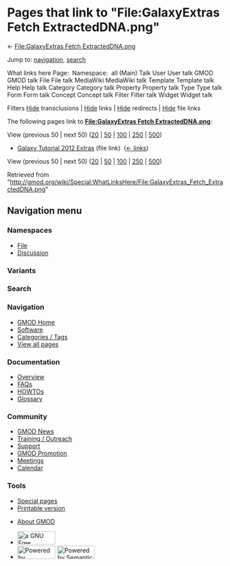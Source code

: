 <div id="mw-page-base" class="noprint">

</div>

<div id="mw-head-base" class="noprint">

</div>

<div id="content" class="mw-body" role="main">

<span id="top"></span>

<div id="mw-js-message" style="display:none;">

</div>



# <span dir="auto">Pages that link to "File:GalaxyExtras Fetch ExtractedDNA.png"</span>

<div id="bodyContent">

<div id="contentSub">

← [File:GalaxyExtras Fetch
ExtractedDNA.png](/wiki/File:GalaxyExtras_Fetch_ExtractedDNA.png "File:GalaxyExtras Fetch ExtractedDNA.png")

</div>

<div id="jump-to-nav" class="mw-jump">

Jump to: [navigation](#mw-navigation), [search](#p-search)

</div>

<div id="mw-content-text">

What links here Page:  Namespace:  all (Main) Talk User User talk GMOD
GMOD talk File File talk MediaWiki MediaWiki talk Template Template talk
Help Help talk Category Category talk Property Property talk Type Type
talk Form Form talk Concept Concept talk Filter Filter talk Widget
Widget talk

Filters
[Hide](/mediawiki/index.php?title=Special:WhatLinksHere/File:GalaxyExtras_Fetch_ExtractedDNA.png&hidetrans=1 "Special:WhatLinksHere/File:GalaxyExtras Fetch ExtractedDNA.png")
transclusions \|
[Hide](/mediawiki/index.php?title=Special:WhatLinksHere/File:GalaxyExtras_Fetch_ExtractedDNA.png&hidelinks=1 "Special:WhatLinksHere/File:GalaxyExtras Fetch ExtractedDNA.png")
links \|
[Hide](/mediawiki/index.php?title=Special:WhatLinksHere/File:GalaxyExtras_Fetch_ExtractedDNA.png&hideredirs=1 "Special:WhatLinksHere/File:GalaxyExtras Fetch ExtractedDNA.png")
redirects \|
[Hide](/mediawiki/index.php?title=Special:WhatLinksHere/File:GalaxyExtras_Fetch_ExtractedDNA.png&hideimages=1 "Special:WhatLinksHere/File:GalaxyExtras Fetch ExtractedDNA.png")
file links

The following pages link to **[File:GalaxyExtras Fetch
ExtractedDNA.png](/wiki/File:GalaxyExtras_Fetch_ExtractedDNA.png "File:GalaxyExtras Fetch ExtractedDNA.png")**:

View (previous 50 \| next 50)
([20](/mediawiki/index.php?title=Special:WhatLinksHere/File:GalaxyExtras_Fetch_ExtractedDNA.png&limit=20 "Special:WhatLinksHere/File:GalaxyExtras Fetch ExtractedDNA.png")
\|
[50](/mediawiki/index.php?title=Special:WhatLinksHere/File:GalaxyExtras_Fetch_ExtractedDNA.png&limit=50 "Special:WhatLinksHere/File:GalaxyExtras Fetch ExtractedDNA.png")
\|
[100](/mediawiki/index.php?title=Special:WhatLinksHere/File:GalaxyExtras_Fetch_ExtractedDNA.png&limit=100 "Special:WhatLinksHere/File:GalaxyExtras Fetch ExtractedDNA.png")
\|
[250](/mediawiki/index.php?title=Special:WhatLinksHere/File:GalaxyExtras_Fetch_ExtractedDNA.png&limit=250 "Special:WhatLinksHere/File:GalaxyExtras Fetch ExtractedDNA.png")
\|
[500](/mediawiki/index.php?title=Special:WhatLinksHere/File:GalaxyExtras_Fetch_ExtractedDNA.png&limit=500 "Special:WhatLinksHere/File:GalaxyExtras Fetch ExtractedDNA.png"))

- [Galaxy Tutorial 2012
  Extras](/wiki/Galaxy_Tutorial_2012_Extras "Galaxy Tutorial 2012 Extras")
  (file link) ‎ <span class="mw-whatlinkshere-tools">([←
  links](/mediawiki/index.php?title=Special:WhatLinksHere&target=Galaxy+Tutorial+2012+Extras "Special:WhatLinksHere"))</span>

View (previous 50 \| next 50)
([20](/mediawiki/index.php?title=Special:WhatLinksHere/File:GalaxyExtras_Fetch_ExtractedDNA.png&limit=20 "Special:WhatLinksHere/File:GalaxyExtras Fetch ExtractedDNA.png")
\|
[50](/mediawiki/index.php?title=Special:WhatLinksHere/File:GalaxyExtras_Fetch_ExtractedDNA.png&limit=50 "Special:WhatLinksHere/File:GalaxyExtras Fetch ExtractedDNA.png")
\|
[100](/mediawiki/index.php?title=Special:WhatLinksHere/File:GalaxyExtras_Fetch_ExtractedDNA.png&limit=100 "Special:WhatLinksHere/File:GalaxyExtras Fetch ExtractedDNA.png")
\|
[250](/mediawiki/index.php?title=Special:WhatLinksHere/File:GalaxyExtras_Fetch_ExtractedDNA.png&limit=250 "Special:WhatLinksHere/File:GalaxyExtras Fetch ExtractedDNA.png")
\|
[500](/mediawiki/index.php?title=Special:WhatLinksHere/File:GalaxyExtras_Fetch_ExtractedDNA.png&limit=500 "Special:WhatLinksHere/File:GalaxyExtras Fetch ExtractedDNA.png"))

</div>

<div class="printfooter">

Retrieved from
"<http://gmod.org/wiki/Special:WhatLinksHere/File:GalaxyExtras_Fetch_ExtractedDNA.png>"

</div>

<div id="catlinks" class="catlinks catlinks-allhidden">

</div>

<div class="visualClear">

</div>

</div>

</div>

<div id="mw-navigation">

## Navigation menu

<div id="mw-head">



<div id="left-navigation">

<div id="p-namespaces" class="vectorTabs" role="navigation"
aria-labelledby="p-namespaces-label">

### Namespaces

- <span id="ca-nstab-image"><a href="/wiki/File:GalaxyExtras_Fetch_ExtractedDNA.png" accesskey="c"
  title="View the file page [c]">File</a></span>
- <span id="ca-talk"><a
  href="/mediawiki/index.php?title=File_talk:GalaxyExtras_Fetch_ExtractedDNA.png&amp;action=edit&amp;redlink=1"
  accesskey="t"
  title="Discussion about the content page [t]">Discussion</a></span>

</div>

<div id="p-variants" class="vectorMenu emptyPortlet" role="navigation"
aria-labelledby="p-variants-label">

### 

### Variants[](#)

<div class="menu">

</div>

</div>

</div>

<div id="right-navigation">





</div>

<div id="p-search" role="search">

### Search

<div id="simpleSearch">

</div>

</div>

</div>

</div>

<div id="mw-panel">

<div id="p-logo" role="banner">

<a href="/wiki/Main_Page"
style="background-image: url(http://gmod.org/images/GMOD-cogs.png);"
title="Visit the main page"></a>

</div>

<div id="p-Navigation" class="portal" role="navigation"
aria-labelledby="p-Navigation-label">

### Navigation

<div class="body">

- <span id="n-GMOD-Home">[GMOD Home](/wiki/Main_Page)</span>
- <span id="n-Software">[Software](/wiki/GMOD_Components)</span>
- <span id="n-Categories-.2F-Tags">[Categories /
  Tags](/wiki/Categories)</span>
- <span id="n-View-all-pages">[View all
  pages](/wiki/Special:AllPages)</span>

</div>

</div>

<div id="p-Documentation" class="portal" role="navigation"
aria-labelledby="p-Documentation-label">

### Documentation

<div class="body">

- <span id="n-Overview">[Overview](/wiki/Overview)</span>
- <span id="n-FAQs">[FAQs](/wiki/Category:FAQ)</span>
- <span id="n-HOWTOs">[HOWTOs](/wiki/Category:HOWTO)</span>
- <span id="n-Glossary">[Glossary](/wiki/Glossary)</span>

</div>

</div>

<div id="p-Community" class="portal" role="navigation"
aria-labelledby="p-Community-label">

### Community

<div class="body">

- <span id="n-GMOD-News">[GMOD News](/wiki/GMOD_News)</span>
- <span id="n-Training-.2F-Outreach">[Training /
  Outreach](/wiki/Training_and_Outreach)</span>
- <span id="n-Support">[Support](/wiki/Support)</span>
- <span id="n-GMOD-Promotion">[GMOD
  Promotion](/wiki/GMOD_Promotion)</span>
- <span id="n-Meetings">[Meetings](/wiki/Meetings)</span>
- <span id="n-Calendar">[Calendar](/wiki/Calendar)</span>

</div>

</div>

<div id="p-tb" class="portal" role="navigation"
aria-labelledby="p-tb-label">

### Tools

<div class="body">

- <span id="t-specialpages"><a href="/wiki/Special:SpecialPages" accesskey="q"
  title="A list of all special pages [q]">Special pages</a></span>
- <span id="t-print"><a
  href="/mediawiki/index.php?title=Special:WhatLinksHere/File:GalaxyExtras_Fetch_ExtractedDNA.png&amp;printable=yes"
  rel="alternate" accesskey="p"
  title="Printable version of this page [p]">Printable version</a></span>

</div>

</div>

</div>

</div>

<div id="footer" role="contentinfo">

- <span id="footer-places-about">[About
  GMOD](/wiki/GMOD:About "GMOD:About")</span>

<!-- -->

- <span id="footer-copyrightico">[<img src="http://www.gnu.org/graphics/gfdl-logo-small.png" width="88"
  height="31" alt="a GNU Free Documentation License" />](http://www.gnu.org/licenses/fdl-1.3.html)</span>
- <span id="footer-poweredbyico">[<img src="/mediawiki/skins/common/images/poweredby_mediawiki_88x31.png"
  width="88" height="31" alt="Powered by MediaWiki" />](//www.mediawiki.org/)
  [<img
  src="/mediawiki/extensions/SemanticMediaWiki/includes/../resources/images/smw_button.png"
  width="88" height="31" alt="Powered by Semantic MediaWiki" />](https://www.semantic-mediawiki.org/wiki/Semantic_MediaWiki)</span>

<div style="clear:both">

</div>

</div>
